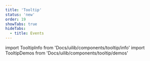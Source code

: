```yaml
---
title: 'Tooltip'
status: 'new'
order: 19
showTabs: true
hideTabs:
  - title: Events
---
```


import TooltipInfo from 'Docs/uilib/components/tooltip/info'
import TooltipDemos from 'Docs/uilib/components/tooltip/demos'

<TooltipInfo />
<TooltipDemos />
